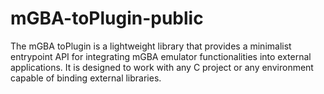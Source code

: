 # mGBA-toPlugin-public
The mGBA toPlugin is a lightweight library that provides a minimalist entrypoint API for integrating mGBA emulator functionalities into external applications. It is designed to work with any C project or any environment capable of binding external libraries.
